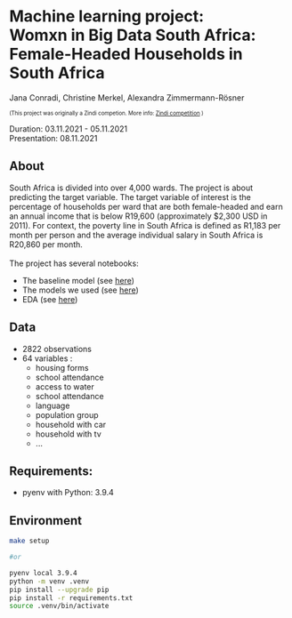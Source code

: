 # Machine learning project: <br> Womxn in Big Data South Africa: Female-Headed Households in South Africa

Jana Conradi, Christine Merkel, Alexandra Zimmermann-Rösner <br>

<sup><sup>(This project was originally a Zindi competion. More info:  [Zindi competition](https://zindi.africa/competitions/womxn-in-big-data-south-africa-female-headed-households-in-south-africa/data) )
 <br>



 Duration: 03.11.2021 - 05.11.2021 <br>
 Presentation: 08.11.2021

## About
South Africa is divided into over 4,000 wards.
The project is about predicting the target variable. 
The target variable of interest is the percentage of households per ward that are both female-headed and earn an annual income that is below R19,600 (approximately $2,300 USD in 2011). For context, the poverty line in South Africa is defined as R1,183 per month per person and the average individual salary in South Africa is R20,860 per month.<br><br>
The project has several notebooks: <br>
- The baseline model (see [here](baseline_model.ipynb)) 
- The models we used (see [here](models/)) 
- EDA (see [here](EDA.ipynb)) 

## Data
- 2822 observations <br>
- 64 variables : <br>
   - housing forms
   - school attendance
   - access to water
   - school attendance
   - language
   - population group
   - household with car
   - household with tv
   - ...



## Requirements:
- pyenv with Python: 3.9.4

## Environment

```BASH
make setup 

#or 

pyenv local 3.9.4
python -m venv .venv
pip install --upgrade pip
pip install -r requirements.txt
source .venv/bin/activate
```



